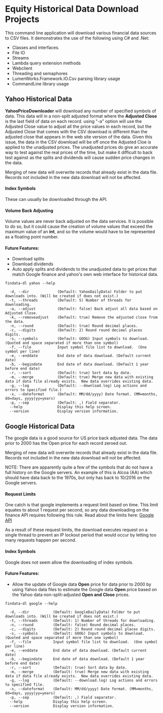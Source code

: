 # Equity Historical Data Download Projects

This command line application will download various financial data sources to CSV files. It demonstrates the use of the following using C# and .Net:

* Classes and interfaces.
* File IO
* Streams
* Lambda query extension methods
* Webclient
* Threading and semaphores
* LumenWorks.Framework.IO.Csv parsing library usage
* CommandLine library usage


## Yahoo Historical Data

**YahooPriceDownloader** will download any number of specified symbols of data. This data will in a non-split adjusted format where the **Adjusted Close** is the last field of data on each record.  using "-a" option will use the Adjusted Close value to adjust all the price values in each record, but the Adjusted Close that comes with the CSV download is different than the adjusted close that appears in the web site version of the data.  Given this issue, the data in the CSV download will be off once the Adjusted Cloe is applied to the unadjusted prices.  The unadjusted prices do give an accurate way to test against the real prices of the time, but make it difficult to back test against as the splits and dividends will cause sudden price changes in the data.

Merging of new data will overwrite records that already exist in the data file.  Records not included in the new data download will not be affected.

#### Index Symbols
These can usually be downloaded through the API.

#### Volume Back Adjusting
Volume values are never back adjusted on the data services.  It is possible to do so, but it could cause the creation of volume values that exceed the maximum value of an **int**, and so the volume would have to be represented as a floating point number.

#### Future Features:
* Download splits
* Download dividends
* Auto apply splits and dividends to the unadjusted data to get prices that match Google finance and yahoo's own web interface for historical data.


```
findata-dl yahoo --help

  -d, --dir             (Default: YahooDailyData) Folder to put downloads into. (Will be created if does not exist.)
  -t, --threads         (Default: 5) Number of threads for downloading.
  -a, --adjust          (Default: false) Back adjust all data based on Adjusted Close.
  -k, --removeadjust    (Default: true) Remove the adjusted close from the data.
  -n, --round           (Default: true) Round decimal places.
  -c, --digits          (Default: 2) Round round decimal places digits.
  -s, --symbols         (Default: GOOG) Input symbols to download. (Quoted and space separated if more than one symbol)
  -f, --file            Input symbol file list to download.  (One symbol per line)
  -e, --enddate         End date of data download. (Default current date)
  -b, --begindate       End date of data download. (Default 1 year before end date)
  -r, --sort            (Default: true) Sort data by date.
  -m, --merge           (Default: true) Merge new data with existing data if data file already exists.  New data overrides existing data.
  -g, --log             (Default: --download.log) Log actions and errors to specified file.)
  -x, --dateformat      (Default: MM/dd/yyyy) Date format. (MM=months, dd=days, yyyy|yy=years)
  -p, --sep             (Default: ,) Field separator.
  --help                Display this help screen.
  --version             Display version information.
```


## Google Historical Data

The google data is a good source for US price back adjusted data.  The data prior to 2000 has the Open price for each record zeroed out.

Merging of new data will overwrite records that already exist in the data file.  Records not included in the new data download will not be affected.

NOTE: There are apparently quite a few of the symbols that do not have a full history on the Google servers.  An example of this is Alcoa (AA) which should have data back to the 1970s, but only has back to 10/2016 on the Google servers.

#### Request Limits
One catch is that google implements a request limit based on time.  This limit equates to about 1 request per second, so any data downloading on the finance API requires following this rule.  Read about the limits here: [Google API](https://developers.google.com/analytics/devguides/reporting/core/v3/limits-quotas)

As a result of these request limits, the download executes request on a single thread to prevent an IP lockout period that would occur by letting too many requests happen per second.

#### Index Symbols
Google does not seem allow the downloading of index symbols.

#### Future Features:
* Allow the update of Google data **Open** price for data prior to 2000 by using Yahoo data files to estimate the Google data **Open** price based on the Yahoo data non-split-adjusted **Open and Close** prices.

```
findata-dl google --help

  -d, --dir           (Default: GoogleDailyData) Folder to put downloads into. (Will be created if does not exist.)
  -t, --threads       (Default: 1) Number of threads for downloading.
  -n, --round         (Default: false) Round decimal places.
  -c, --digits        (Default: 2) Round round decimal places digits.
  -s, --symbols       (Default: GOOG) Input symbols to download. (Quoted and space separated if more than one symbol)
  -f, --file          Input symbol file list to download.  (One symbol per line)
  -e, --enddate       End date of data download. (Default current date)
  -b, --begindate     End date of data download. (Default 1 year before end date)
  -r, --sort          (Default: true) Sort data by date.
  -m, --merge         (Default: true) Merge new data with existing data if data file already exists.  New data overrides existing data.
  -g, --log           (Default: --download.log) Log actions and errors to specified file.
  -x, --dateformat    (Default: MM/dd/yyyy) Date format. (MM=months, dd=days, yyyy|yy=years)
  -p, --sep           (Default: ,) Field separator.
  --help              Display this help screen.
  --version           Display version information.
  ```